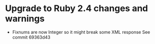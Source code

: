 # Upgrade to Ruby 2.4 changes and warnings

* Fixnums are now Integer so it might break some XML response See commit 69363d43
